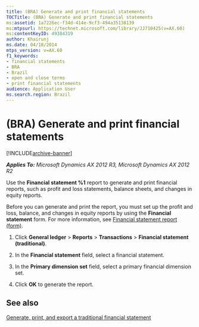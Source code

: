 ```yaml
---
title: (BRA) Generate and print financial statements
TOCTitle: (BRA) Generate and print financial statements
ms:assetid: 1a7226ec-f34d-414e-9cf3-494a35138139
ms:mtpsurl: https://technet.microsoft.com/library/JJ710425(v=AX.60)
ms:contentKeyID: 49384319
author: Khairunj
ms.date: 04/18/2014
mtps_version: v=AX.60
f1_keywords:
- financial statements
- BRA
- Brazil
- open and close terms
- print financial statements
audience: Application User
ms.search.region: Brazil
---
```


# (BRA) Generate and print financial statements 


[!INCLUDE[archive-banner](includes/archive-banner.md)]


_**Applies To:** Microsoft Dynamics AX 2012 R3, Microsoft Dynamics AX 2012 R2_

Use the **Financial statement %1** report to generate and print financial reports, such as profit and loss statements, balance sheets, and changes in equity reports.

Before you can generate and print the report, you must set up the profit and loss, balance, and changes in equity reports by using the **Financial statement** form. For more information, see [Financial statement report (form)](https://technet.microsoft.com/library/aa585230\(v=ax.60\)).

1.  Click **General ledger** \> **Reports** \> **Transactions** \> **Financial statement (traditional)**.

2.  In the **Financial statement** field, select a financial statement.

3.  In the **Primary dimension set** field, select a primary financial dimension set.

4.  Click **OK** to generate the report.

## See also

[Generate, print, and export a traditional financial statement](generate-print-and-export-a-traditional-financial-statement.md)

  


